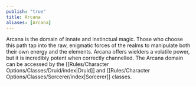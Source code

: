 ```yaml
---
publish: "true"
title: Arcana
aliases: [Arcana]
---
```

Arcana is the domain of innate and instinctual magic. Those who choose this path tap into the raw, enigmatic forces of the realms to manipulate both their own energy and the elements. Arcana offers wielders a volatile power, but it is incredibly potent when correctly channelled. The Arcana domain can be accessed by the [[Rules/Character Options/Classes/Druid/index|Druid]] and [[Rules/Character Options/Classes/Sorcerer/index|Sorcerer]] classes.
